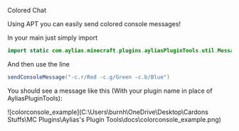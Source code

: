 Colored Chat

Using APT you can easily send colored console messages!

In your main just simply import 

```java
import static com.aylias.minecraft.plugins.ayliasPluginTools.util.MessageTools.*;
```

And then use the line 

```java
sendConsoleMessage("-c.r/Red -c.g/Green -c.b/Blue")
```

You should see a message like this (With your plugin name in place of AyliasPluginTools):

![colorconsole_example](C:\Users\burnh\OneDrive\Desktop\Cardons Stuffs\MC Plugins\Aylias's Plugin Tools\docs\colorconsole_example.png)